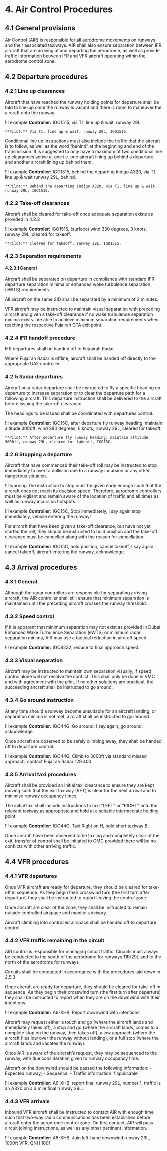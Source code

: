 # 4. Air Control Procedures
## 4.1 General provisions
Air Control (AIR) is responsible for all aerodrome movements on runways and their associated taxiways. AIR shall also ensure separation between IFR aircraft that are arriving at and departing the aerodrome, as well as provide traffic information between IFR and VFR aircraft operating within the aerodrome control zone.

## 4.2 Departure procedures
### 4.2.1 Line up clearances
Aircraft that have reached the runway holding points for departure shall be told to line-up once the runway is vacant and there is room to maneuver the aircraft onto the runway.

!!! example
    **Controller:** IGO1515, via T1, line up & wait, runway 29L.

    **Pilot:** Via T1, line up & wait, runway 29L, IGO1515.

Conditional line up instructions must also include the traffic that the aircraft is to follow, as well as the word “behind” at the beginning and end of the transmission. It is suggested to only have a maximum of two conditional line up clearances active at one i.e. one aircraft lining up behind a departure, and another aircraft lining up behind them.

!!! example
    **Controller:** IGO1515, behind the departing Indigo A320, via T1, line up & wait runway 29L, behind.

    **Pilot:** Behind the departing Indigo A320, via T1, line up & wait, runway 29L, IGO1515.

### 4.2.2 Take-off clearances
Aircraft shall be cleared for take-off once adequate separation exists as provided in 4.2.3

!!! example
    **Controler:** IGO1515, (surface) wind 330 degrees, 3 knots, runway 29L, cleared for takeoff.

    **Pilot:** Cleared for takeoff, runway 29L, IGO1515.
    
### 4.2.3 Separation requirements
#### 4.2.3.1 General
Aircraft shall be separated on departure in compliance with standard IFR departure separation minima or enhanced wake turbulence separation (eWTS) requirements.

All aircraft on the same SID shall be separated by a minimum of 2 minutes.

VFR aircraft may be instructed to maintain visual separation with preceding aircraft and given a take-off clearance if no wake turbulence separation minima exists. are able to achieve minimum separation requirements when reaching the respective Fujairah CTA exit point.
### 4.2.4 IFR handoff procedure
IFR departures shall be handed off to Fujrairah Radar.

Where Fujairah Radar is offline, aircraft shall be handed off directly to the appropriate UAE controller.
### 4.2.5 Radar departures
Aircraft on a radar departure shall be instructed to fly a specific heading on departure to increase separation or to clear the departure path for a following aircraft. This departure instruction shall be delivered to the aircraft before issuing the take-off clearance.

The headings to be issued shall be coordinated with departures control.

!!! example
    **Controller:** IGO15C, after departure fly runway heading, maintain altitude 3000ft, wind 280 degrees, 6 knots, runway 29L, cleared for takeoff.

    **Pilot:** After departure fly runway heading, maintain altitude 3000ft, runway 29L, cleared for takeoff, IGO15C.

### 4.2.6 Stopping a departure
Aircraft that have commenced their take-off roll may be instructed to stop immediately to avert a collision due to a runway incursion or any other dangerous situation.

!!! warning
    The instruction to stop must be given early enough such that the aircraft does not reach its decision speed. Therefore, aerodrome controllers must be vigilant and remain aware of the location of traffic and all times as well as runway incursion hotspots. 

!!! example
    **Controller:** IGO15C, Stop immediately, I say again stop immediately, vehicle entering the runway!

For aircraft that have been given a take-off clearance, but have not yet started the roll, they should be instructed to hold position and the take-off clearance must be cancelled along with the reason for cancellation.

!!! example
    **Controller:** IGO15C, hold position, cancel takeoff, I say again cancel takeoff, aircraft entering the runway, acknowledge.

## 4.3 Arrival procedures
### 4.3.1 General
Although the radar controllers are responsible for separating arriving aircraft, the AIR controller shall still ensure that minimum separation is maintained until the preceding aircraft crosses the runway threshold.

### 4.3.2 Speed control

If it is apparent that minimum separation may not exist as provided in Dubai Enhanced Wake Turbulence Separation (eWTS) or minimum radar separation minima, AIR may use a tactical reduction in aircraft speed.

!!! example
    **Controller:** IGO8232, reduce to final approach speed.

### 4.3.3 Visual separation
Aircraft may be instructed to maintain own separation visually, if speed control alone will not resolve the conflict. This shall only be done in VMC and with agreement with the pilot. If no other solutions are practical, the succeeding aircraft shall be instructed to go around.

### 4.3.4 Go around instruction
At any time should a runway become unsuitable for an aircraft landing, or separation minima is not met, aircraft shall be instructed to go-around.

!!! example
    **Controller:** IGO44G, Go around, I say again, go around, acknowledge.

Once aircraft are observed to be safely climbing away, they shall be handed off to departure control.

!!! example
    **Controller:** IGO44G, Climb to 3000ft via standard missed approach, contact Fujairah Radar 129.400.

### 4.3.5 Arrival taxi procedures
Aircraft shall be provided an initial taxi clearance to ensure they are kept moving such that the exit taxiway (RET) is clear for the next arrival and to minimise runway occupancy times.

The initial taxi shall include instructions to taxi “LEFT” or “RIGHT” onto the relevant taxiway as appropriate and hold at a suitable intermediate holding point.

!!! example
    **Controller:** IGO44G, Taxi Right on H, hold short taxiway B.

Once aircraft have been observed to be taxiing and completely clear of the exit, transfer of control shall be initiated to GMC provided there will be no conflicts with other arriving traffic.
## 4.4 VFR procedures
### 4.4.1 VFR departures
Once VFR aircraft are ready for departure, they should be cleared for take-off in sequence. As they begin their crosswind turn (the first turn after departure) they shall be instructed to report leaving the control zone.

Once aircraft are clear of the zone, they shall be instructed to remain outside controlled airspace and monitor advisory.

Aircraft climbing into controlled airspace shall be handed off to departure control.

### 4.4.2 VFR traffic remaining in the circuit
AIR control is responsible for managing circuit traffic. Circuits must always be conducted to the south of the aerodrome for runways 11R/29L and to the north of the aerodrome for runways

Circuits shall be conducted in accordance with the procedures laid down in 2.5.3

Once aircraft are ready for departure, they should be cleared for take-off in sequence. As they begin their crosswind turn (the first turn after departure) they shall be instructed to report when they are on the downwind with their intentions.

!!! example
    **Controller:** A6-XHB, Report downwind with intentions.

Aircraft may request either a touch and go (where the aircraft lands and immediately takes off), a stop and go (where the aircraft lands, comes to a complete stop on the runway, then takes off), a low approach (where the aircraft flies low over the runway without landing), or a full stop (where the aircraft lands and vacates the runway).

Once AIR is aware of the aircraft’s request, they may be sequenced to the runway, with due consideration given to runway occupancy time.

Aircraft on the downwind should be passed the following information: - Expected runway; - Sequence; - Traffic information if applicable

!!! example
    **Controller:** A6-XHB, report final runway 29L, number 1, traffic is an A320 on a 3 mile final runway 29L.

### 4.4.3 VFR arrivals
Inbound VFR aircraft shall be instructed to contact AIR with enough time such that two-way radio communications has been established before aircraft enter the aerodrome control zone. On first contact, AIR will pass circuit joining instructions, as well as any other pertinent information.

!!! example
    **Controller:** A6-XHB, Join left-hand downwind runway 29L, 1000ft VFR, QNH 1001
